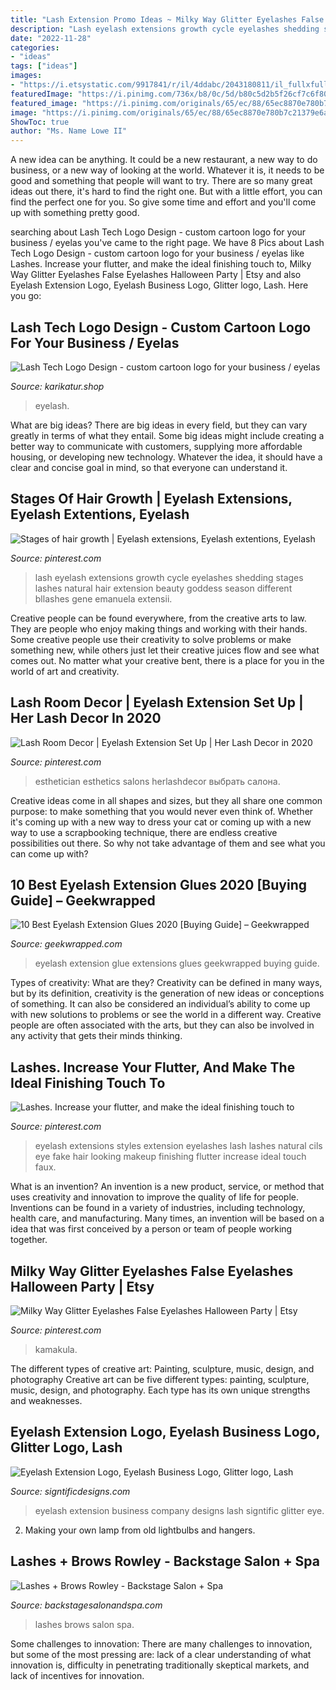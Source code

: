 ```yaml
---
title: "Lash Extension Promo Ideas ~ Milky Way Glitter Eyelashes False Eyelashes Halloween Party"
description: "Lash eyelash extensions growth cycle eyelashes shedding stages lashes natural hair extension beauty goddess season different bllashes gene emanuela extensii"
date: "2022-11-28"
categories:
- "ideas"
tags: ["ideas"]
images:
- "https://i.etsystatic.com/9917841/r/il/4ddabc/2043180811/il_fullxfull.2043180811_gr2k.jpg"
featuredImage: "https://i.pinimg.com/736x/b8/0c/5d/b80c5d2b5f26cf7c6f80cd6b58199266.jpg"
featured_image: "https://i.pinimg.com/originals/65/ec/88/65ec8870e780b7c21379e6a70096a8bf.jpg"
image: "https://i.pinimg.com/originals/65/ec/88/65ec8870e780b7c21379e6a70096a8bf.jpg"
ShowToc: true
author: "Ms. Name Lowe II"
---
```



A new idea can be anything. It could be a new restaurant, a new way to do business, or a new way of looking at the world. Whatever it is, it needs to be good and something that people will want to try. There are so many great ideas out there, it's hard to find the right one. But with a little effort, you can find the perfect one for you. So give some time and effort and you'll come up with something pretty good.

	

		
searching about Lash Tech Logo Design - custom cartoon logo for your business / eyelas you've came to the right page. We have 8 Pics about Lash Tech Logo Design - custom cartoon logo for your business / eyelas like Lashes. Increase your flutter, and make the ideal finishing touch to, Milky Way Glitter Eyelashes False Eyelashes Halloween Party | Etsy and also Eyelash Extension Logo, Eyelash Business Logo, Glitter logo, Lash. Here you go:
		
    
## Lash Tech Logo Design - Custom Cartoon Logo For Your Business / Eyelas

<img loading=lazy src="https://cdn.shopify.com/s/files/1/0854/5724/products/il_fullxfull.1956976867_ib1v_e57fee81-da0f-4a0f-ad12-055c040cccad_grande.jpg?v=1598787977" onerror="this.onerror=null;this.src='https://tse2.mm.bing.net/th?id=OIP.adRr9dmnBYZowwBrr0go1gHaHa&amp;pid=15.1';" alt="Lash Tech Logo Design - custom cartoon logo for your business / eyelas">

_Source: karikatur.shop_

>eyelash. 

	

What are big ideas?
There are big ideas in every field, but they can vary greatly in terms of what they entail. Some big ideas might include creating a better way to communicate with customers, supplying more affordable housing, or developing new technology. Whatever the idea, it should have a clear and concise goal in mind, so that everyone can understand it.

    
## Stages Of Hair Growth | Eyelash Extensions, Eyelash Extentions, Eyelash

<img loading=lazy src="https://i.pinimg.com/736x/b8/0c/5d/b80c5d2b5f26cf7c6f80cd6b58199266.jpg" onerror="this.onerror=null;this.src='https://tse3.mm.bing.net/th?id=OIP.OF1gAUujxVCS9wDDCR9GOAHaHa&amp;pid=15.1';" alt="Stages of hair growth | Eyelash extensions, Eyelash extentions, Eyelash">

_Source: pinterest.com_

>lash eyelash extensions growth cycle eyelashes shedding stages lashes natural hair extension beauty goddess season different bllashes gene emanuela extensii. 

	

Creative people can be found everywhere, from the creative arts to law. They are people who enjoy making things and working with their hands. Some creative people use their creativity to solve problems or make something new, while others just let their creative juices flow and see what comes out. No matter what your creative bent, there is a place for you in the world of art and creativity.

    
## Lash Room Decor | Eyelash Extension Set Up | Her Lash Decor In 2020

<img loading=lazy src="https://i.pinimg.com/originals/65/ec/88/65ec8870e780b7c21379e6a70096a8bf.jpg" onerror="this.onerror=null;this.src='https://tse1.mm.bing.net/th?id=OIP.DAnXlbM_n-OFH1BuGVqgdgHaHa&amp;pid=15.1';" alt="Lash Room Decor | Eyelash Extension Set Up | Her Lash Decor in 2020">

_Source: pinterest.com_

>esthetician esthetics salons herlashdecor выбрать салона. 

	

Creative ideas come in all shapes and sizes, but they all share one common purpose: to make something that you would never even think of. Whether it's coming up with a new way to dress your cat or coming up with a new way to use a scrapbooking technique, there are endless creative possibilities out there. So why not take advantage of them and see what you can come up with?

    
## 10 Best Eyelash Extension Glues 2020 [Buying Guide] – Geekwrapped

<img loading=lazy src="https://uploads-ssl.webflow.com/5ad79663a6722a97c3d6a3f1/5ad79663a6722ab46fd6e14f_1_Best_Eyelash_Extension_Glue_OG_Image.jpg" onerror="this.onerror=null;this.src='https://tse3.mm.bing.net/th?id=OIP.NYzWAJh95cRG_aAi3SGSdwHaD4&amp;pid=15.1';" alt="10 Best Eyelash Extension Glues 2020 [Buying Guide] – Geekwrapped">

_Source: geekwrapped.com_

>eyelash extension glue extensions glues geekwrapped buying guide. 

	

Types of creativity: What are they?
Creativity can be defined in many ways, but by its definition, creativity is the generation of new ideas or conceptions of something. It can also be considered an individual’s ability to come up with new solutions to problems or see the world in a different way. Creative people are often associated with the arts, but they can also be involved in any activity that gets their minds thinking.

    
## Lashes. Increase Your Flutter, And Make The Ideal Finishing Touch To

<img loading=lazy src="https://i.pinimg.com/originals/8b/e1/9f/8be19f1ab1a1df1bffd852171f10655d.jpg" onerror="this.onerror=null;this.src='https://tse2.mm.bing.net/th?id=OIP.mGh7PExIlvbwO3OuP5lzWAHaHa&amp;pid=15.1';" alt="Lashes. Increase your flutter, and make the ideal finishing touch to">

_Source: pinterest.com_

>eyelash extensions styles extension eyelashes lash lashes natural cils eye fake hair looking makeup finishing flutter increase ideal touch faux. 

	

What is an invention?
An invention is a new product, service, or method that uses creativity and innovation to improve the quality of life for people. Inventions can be found in a variety of industries, including technology, health care, and manufacturing. Many times, an invention will be based on a idea that was first conceived by a person or team of people working together.

    
## Milky Way Glitter Eyelashes False Eyelashes Halloween Party | Etsy

<img loading=lazy src="https://i.pinimg.com/736x/44/b1/49/44b149148a1181f712b5a967231aafdc.jpg" onerror="this.onerror=null;this.src='https://tse1.mm.bing.net/th?id=OIP.f6YsJ_8FSCKn6GkZfWaLdAHaHa&amp;pid=15.1';" alt="Milky Way Glitter Eyelashes False Eyelashes Halloween Party | Etsy">

_Source: pinterest.com_

>kamakula. 

	

The different types of creative art: Painting, sculpture, music, design, and photography
Creative art can be five different types: painting, sculpture, music, design, and photography. Each type has its own unique strengths and weaknesses.

    
## Eyelash Extension Logo, Eyelash Business Logo, Glitter Logo, Lash

<img loading=lazy src="https://i.etsystatic.com/9917841/r/il/4ddabc/2043180811/il_fullxfull.2043180811_gr2k.jpg" onerror="this.onerror=null;this.src='https://tse2.mm.bing.net/th?id=OIP.yHW3tSyzb7UMDJBVpQ-1JAHaF0&amp;pid=15.1';" alt="Eyelash Extension Logo, Eyelash Business Logo, Glitter logo, Lash">

_Source: signtificdesigns.com_

>eyelash extension business company designs lash signtific glitter eye. 

	

2. Making your own lamp from old lightbulbs and hangers.

    
## Lashes + Brows Rowley - Backstage Salon + Spa

<img loading=lazy src="https://backstagesalonandspa.com/wp-content/uploads/2020/08/Lashes-1.jpg" onerror="this.onerror=null;this.src='https://tse3.mm.bing.net/th?id=OIP.RUMgfGb5gxEqM3x2GM89zAHaEK&amp;pid=15.1';" alt="Lashes + Brows Rowley - Backstage Salon + Spa">

_Source: backstagesalonandspa.com_

>lashes brows salon spa. 

	

Some challenges to innovation:
There are many challenges to innovation, but some of the most pressing are: lack of a clear understanding of what innovation is, difficulty in penetrating traditionally skeptical markets, and lack of incentives for innovation.

